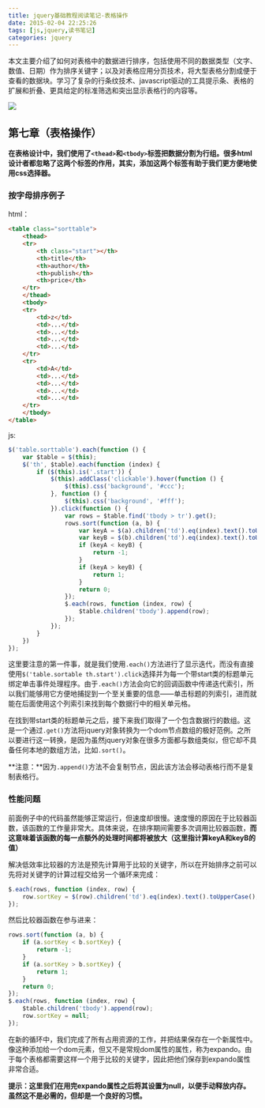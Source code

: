 ```yaml
---
title: jquery基础教程阅读笔记-表格操作
date: 2015-02-04 22:25:26
tags: [js,jquery,读书笔记]
categories: jquery
---
```

本文主要介绍了如何对表格中的数据进行排序，包括使用不同的数据类型（文字、数值、日期）作为排序关键字；以及对表格应用分页技术，将大型表格分割成便于查看的数据块。学习了复杂的行条纹技术、javascript驱动的工具提示条、表格的扩展和折叠、更具给定的标准筛选和突出显示表格行的内容等。

![](/images/2015/jquery.jpg)

<!--more-->


## 第七章（表格操作）

**在表格设计中，我们使用了`<thead>`和`<tbody>`标签把数据分割为行组。很多html设计者都忽略了这两个标签的作用，其实，添加这两个标签有助于我们更方便地使用css选择器。**

### 按字母排序例子

html：

```html
<table class="sorttable">
    <thead>
    <tr>
        <th class="start"></th>
        <th>title</th>
        <th>author</th>
        <th>publish</th>
        <th>price</th>
    </tr>
    </thead>
    <tbody>
    <tr>
        <td>z</td>
        <td>...</td>
        <td>...</td>
        <td>...</td>
        <td>...</td>
    </tr>
    <tr>
        <td>A</td>
        <td>...</td>
        <td>...</td>
        <td>...</td>
        <td>...</td>
    </tr>
    </tbody>
</table>
```

js:

```js
$('table.sorttable').each(function () {
    var $table = $(this);
    $('th', $table).each(function (index) {
        if ($(this).is('.start')) {
            $(this).addClass('clickable').hover(function () {
                $(this).css('background', '#ccc');
            }, function () {
                $(this).css('background', '#fff');
            }).click(function () {
                var rows = $table.find('tbody > tr').get();
                rows.sort(function (a, b) {
                    var keyA = $(a).children('td').eq(index).text().toUpperCase();
                    var keyB = $(b).children('td').eq(index).text().toUpperCase();
                    if (keyA < keyB) {
                        return -1;
                    }
                    if (keyA > keyB) {
                        return 1;
                    }
                    return 0;
                });
                $.each(rows, function (index, row) {
                    $table.children('tbody').append(row);
                });
            });
        }
    })
});
```

这里要注意的第一件事，就是我们使用`.each()`方法进行了显示迭代，而没有直接使用`$('table.sortable th.start').click`选择并为每一个带start类的标题单元绑定单击事件处理程序。由于`.each()`方法会向它的回调函数中传递迭代索引，所以我们能够用它方便地捕捉到一个至关重要的信息——单击标题的列索引，进而就能在后面使用这个列索引来找到每个数据行中的相关单元格。

在找到带start类的标题单元之后，接下来我们取得了一个包含数据行的数组。这是一个通过`.get()`方法将jquery对象转换为一个dom节点数组的极好范例。之所以要进行这一转换，是因为虽然jquery对象在很多方面都与数组类似，但它却不具备任何本地的数组方法，比如`.sort()`。

**注意：**因为`.append()`方法不会复制节点，因此该方法会移动表格行而不是复制表格行。

### 性能问题

前面例子中的代码虽然能够正常运行，但速度却很慢。速度慢的原因在于比较器函数，该函数的工作量非常大。具体来说，在排序期间需要多次调用比较器函数，**而这意味着该函数的每一点额外的处理时间都将被放大（这里指计算keyA和keyB的值）**

解决低效率比较器的方法是预先计算用于比较的关键字，所以在开始排序之前可以先将对关键字的计算过程交给另一个循环来完成：

```js
$.each(rows, function (index, row) {
    row.sortKey = $(row).children('td').eq(index).text().toUpperCase(); //****
});
```

然后比较器函数在参与进来：

```js
rows.sort(function (a, b) {
    if (a.sortKey < b.sortKey) {
        return -1;
    }
    if (a.sortKey > b.sortKey) {
        return 1;
    }
    return 0;
});
$.each(rows, function (index, row) {
    $table.children('tbody').append(row);
    row.sortKey = null;
});
```

在新的循环中，我们完成了所有占用资源的工作，并把结果保存在一个新属性中。像这种添加给一个dom元素，但又不是常规dom属性的属性，称为expando。由于每个表格都需要这样一个用于比较的关键字，因此把他们保存到expando属性非常合适。

**提示：这里我们在用完expando属性之后将其设置为null，以便手动释放内存。虽然这不是必需的，但却是一个良好的习惯。**